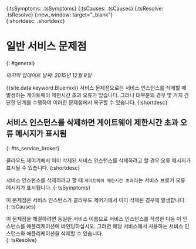 {:tsSymptoms: .tsSymptoms} 
{:tsCauses: .tsCauses} 
{:tsResolve: .tsResolve} 
{:new_window: target="_blank"}  
{:shortdesc: .shortdesc}


# 일반 서비스 문제점
{: #general}

*마지막 업데이트 날짜: 2015년 12월 9일*

{{site.data.keyword.Bluemix}} 서비스
문제점으로는 서비스 인스턴스를 삭제할 때 발생하는 게이트웨이 제한시간 초과 오류가
있습니다. 그러나 대부분의 경우
몇 가지 간단한 단계를 수행하여 이러한 문제점에서 복구할 수 있습니다. {:shortdesc}

## 서비스 인스턴스를 삭제하면 게이트웨이 제한시간 초과 오류 메시지가 표시됨
{: #ts_service_broker}

클라우드 제어기에서 이미 삭제된 서비스 인스턴스를 삭제하려고 할 경우
오류 메시지가 표시될 수 있습니다. {:shortdesc}


서비스 인스턴스를 삭제하려고 할 때 ```게이트웨이 제한시간 초과```라는 서비스 브로커 오류 메시지가 표시됩니다.
{: tsSymptoms}


이 문제점은 서비스 인스턴스가 클라우드 제어기에서 이미 삭제된 경우에 발생합니다.
{: tsCauses}


이 문제점을
해결하려면 동일한 서비스 이름으로 서비스 인스턴스를 작성한 다음 이 인스턴스를
애플리케이션에 바인딩하십시오. 그러면 해당 서비스에서 사용하는 서비스 인스턴스와
애플리케이션을 삭제할 수 있습니다.    
{: tsResolve}


